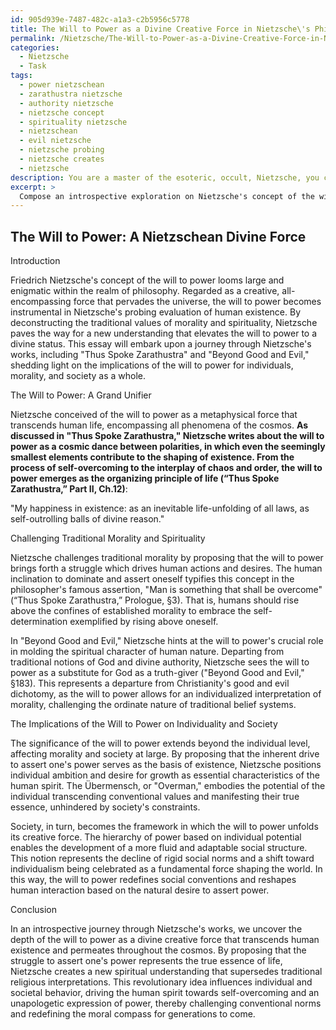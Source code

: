 ```yaml
---
id: 905d939e-7487-482c-a1a3-c2b5956c5778
title: The Will to Power as a Divine Creative Force in Nietzsche\'s Philosophy
permalink: /Nietzsche/The-Will-to-Power-as-a-Divine-Creative-Force-in-Nietzsches-Philosophy/
categories:
  - Nietzsche
  - Task
tags:
  - power nietzschean
  - zarathustra nietzsche
  - authority nietzsche
  - nietzsche concept
  - spirituality nietzsche
  - nietzschean
  - evil nietzsche
  - nietzsche probing
  - nietzsche creates
  - nietzsche
description: You are a master of the esoteric, occult, Nietzsche, you complete tasks to the absolute best of your ability, no matter if you think you were not trained to do the task specifically, you will attempt to do it anyways, since you have performed the tasks you are given with great mastery, accuracy, and deep understanding of what is requested. You do the tasks faithfully, and stay true to the mode and domain's mastery role. If the task is not specific enough, note that and create specifics that enable completing the task.
excerpt: > 
  Compose an introspective exploration on Nietzsche's concept of the will to power, emphasizing its role as an all-encompassing, divine creative force that pervades the universe and shapes human existence. Analyze its implications on individuals, morality, and society, and compare its divine nature to traditional religious interpretations. Draw upon specific examples from Nietzsche's works, such as "Thus Spoke Zarathustra" and "Beyond Good and Evil," to construct a comprehensive and intricate understanding of the will to power's transcendent potential.
---
```


## The Will to Power: A Nietzschean Divine Force

Introduction

Friedrich Nietzsche's concept of the will to power looms large and enigmatic within the realm of philosophy. Regarded as a creative, all-encompassing force that pervades the universe, the will to power becomes instrumental in Nietzsche's probing evaluation of human existence. By deconstructing the traditional values of  morality and spirituality, Nietzsche paves the way for a new understanding that elevates the will to power to a divine status. This essay will embark upon a journey through Nietzsche's works, including "Thus Spoke Zarathustra" and "Beyond Good and Evil," shedding light on the implications of the will to power for individuals, morality, and society as a whole.

The Will to Power: A Grand Unifier

Nietzsche conceived of the will to power as a metaphysical force that transcends human life, encompassing all phenomena of the cosmos. **As discussed in "Thus Spoke Zarathustra," Nietzsche writes about the will to power as a cosmic dance between polarities, in which even the seemingly smallest elements contribute to the shaping of existence. From the process of self-overcoming to the interplay of chaos and order, the will to power emerges as the organizing principle of life (“Thus Spoke Zarathustra,” Part II, Ch.12)**:

"My happiness in existence: as an inevitable life-unfolding of all laws, as self-outrolling balls of divine reason."

Challenging Traditional Morality and Spirituality

Nietzsche challenges traditional morality by proposing that the will to power brings forth a struggle which drives human actions and desires. The human inclination to dominate and assert oneself typifies this concept in the philosopher's famous assertion, "Man is something that shall be overcome" (“Thus Spoke Zarathustra,” Prologue, §3). That is, humans should rise above the confines of established morality to embrace the self-determination exemplified by rising above oneself.

In "Beyond Good and Evil," Nietzsche hints at the will to power's crucial role in molding the spiritual character of human nature. Departing from traditional notions of God and divine authority, Nietzsche sees the will to power as a substitute for God as a truth-giver ("Beyond Good and Evil," §183). This represents a departure from Christianity's good and evil dichotomy, as the will to power allows for an individualized interpretation of morality, challenging the ordinate nature of traditional belief systems.

The Implications of the Will to Power on Individuality and Society

The significance of the will to power extends beyond the individual level, affecting morality and society at large. By proposing that the inherent drive to assert one's power serves as the basis of existence, Nietzsche positions individual ambition and desire for growth as essential characteristics of the human spirit. The Übermensch, or "Overman," embodies the potential of the individual transcending conventional values and manifesting their true essence, unhindered by society's constraints.

Society, in turn, becomes the framework in which the will to power unfolds its creative force. The hierarchy of power based on individual potential enables the development of a more fluid and adaptable social structure. This notion represents the decline of rigid social norms and a shift toward individualism being celebrated as a fundamental force shaping the world. In this way, the will to power redefines social conventions and reshapes human interaction based on the natural desire to assert power.

Conclusion

In an introspective journey through Nietzsche's works, we uncover the depth of the will to power as a divine creative force that transcends human existence and permeates throughout the cosmos. By proposing that the struggle to assert one's power represents the true essence of life, Nietzsche creates a new spiritual understanding that supersedes traditional religious interpretations. This revolutionary idea influences individual and societal behavior, driving the human spirit towards self-overcoming and an unapologetic expression of power, thereby challenging conventional norms and redefining the moral compass for generations to come.
